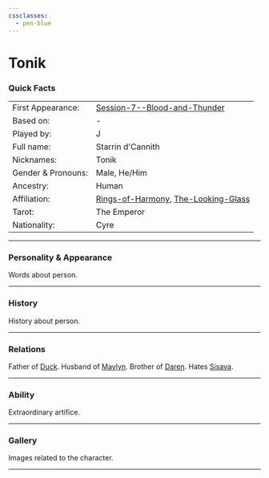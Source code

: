 ```yaml
---
cssclasses:
  - pen-blue
---
```

# Tonik
### Quick Facts

|                    |                                                                                                          |
| ------------------ | -------------------------------------------------------------------------------------------------------- |
| First Appearance:  | [Session-7--Blood-and-Thunder](../-Session-Notes/Session-7--Blood-and-Thunder.md)                        |
| Based on:          | -                                                                                                        |
| Played by:         | J                                                                                                        |
| Full name:         | Starrin d'Cannith                                                                                        |
| Nicknames:         | Tonik                                                                                                    |
| Gender & Pronouns: | Male, He/Him                                                                                             |
| Ancestry:          | Human                                                                                                    |
| Affiliation:       | [Rings-of-Harmony](../-Groups/Rings-of-Harmony.md), [The-Looking-Glass](../-Groups/The-Looking-Glass.md) |
| Tarot:             | The Emperor                                                                                              |
| Nationality:       | Cyre                                                                                                     |
***
### Personality & Appearance
Words about person.

***
### History
History about person.

***
### Relations
Father of [Duck](Duck.md).
Husband of [Maylyn](Maylyn.md).
Brother of [Daren](../../-Sacrosanct/Characters/Daren.md).
Hates [Sisava](Sisava.md).

***
### Ability
Extraordinary artifice.

***
### Gallery
Images related to the character.

***
